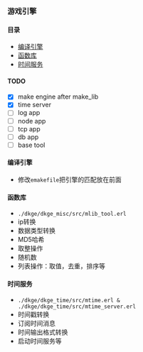 ### 游戏引擎

#### 目录
- [编译引擎](#编译引擎)
- [函数库](#函数库)
- [时间服务](#时间服务)

#### TODO
- [x] make engine after make_lib
- [x] time server
- [ ] log app
- [ ] node app
- [ ] tcp app
- [ ] db app
- [ ] base tool

#### 编译引擎
- 修改`emakefile`把引擎的匹配放在前面

#### 函数库
- `./dkge/dkge_misc/src/mlib_tool.erl`
- ip转换
- 数据类型转换
- MD5哈希
- 取整操作
- 随机数
- 列表操作：取值，去重，排序等

#### 时间服务
- `./dkge/dkge_time/src/mtime.erl & ./dkge/dkge_time/src/mtime_server.erl`
- 时间戳转换
- 订阅时间消息
- 时间输出格式转换
- 启动时间服务等